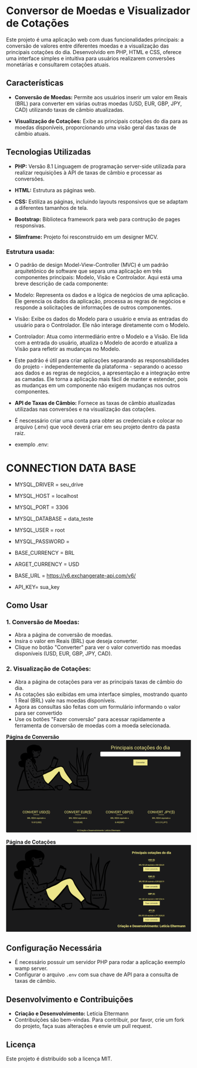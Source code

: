 # Conversor de Moedas e Visualizador de Cotações

Este projeto é uma aplicação web com duas funcionalidades principais: a conversão de valores entre diferentes moedas e a visualização das principais cotações do dia. Desenvolvido em PHP, HTML e CSS, oferece uma interface simples e intuitiva para usuários realizarem conversões monetárias e consultarem cotações atuais.

## Características

- **Conversão de Moedas:** Permite aos usuários inserir um valor em Reais (BRL) para converter em várias outras moedas (USD, EUR, GBP, JPY, CAD) utilizando taxas de câmbio atualizadas.

- **Visualização de Cotações:** Exibe as principais cotações do dia para as moedas disponíveis, proporcionando uma visão geral das taxas de câmbio atuais.

## Tecnologias Utilizadas

- **PHP:** Versão 8.1 Linguagem de programação server-side utilizada para realizar requisições à API de taxas de câmbio e processar as conversões.

- **HTML:** Estrutura as páginas web.

- **CSS:** Estiliza as páginas, incluindo layouts responsivos que se adaptam a diferentes tamanhos de tela.

- **Bootstrap:** Biblioteca framework para web para contrução de pages responsivas.

- **Slimframe:** Projeto foi resconstruido em um designer MCV.

### Estrutura usada:

- O padrão de design Model-View-Controller (MVC) é um padrão arquitetônico de software que separa uma aplicação em três componentes principais: Modelo, Visão e Controlador. Aqui está uma breve descrição de cada componente:

- Modelo: Representa os dados e a lógica de negócios de uma aplicação. Ele gerencia os dados da aplicação, processa as regras de negócios e responde a solicitações  de informações de outros componentes.
- Visão: Exibe os dados do Modelo para o usuário e envia as entradas do usuário para o Controlador. Ele não interage diretamente com o Modelo.
- Controlador: Atua como intermediário entre o Modelo e a Visão. Ele lida com a entrada do usuário, atualiza o Modelo de acordo e atualiza a Visão para refletir as mudanças no Modelo.
- Este padrão é útil para criar aplicações separando as responsabilidades do projeto - independentemente da plataforma - separando o acesso aos dados e as regras de negócios, a apresentação e a integração entre as camadas. Ele torna a aplicação mais fácil de manter e estender, pois as mudanças em um componente não exigem mudanças nos outros componentes.


- **API de Taxas de Câmbio:** Fornece as taxas de câmbio atualizadas utilizadas nas conversões e na visualização das cotações.
- É nescessário criar uma conta para obter as credencials e colocar no arquivo (.env) que você deverá criar em seu projeto dentro da pasta raiz.
- exemplo .env:

# CONNECTION DATA BASE
- MYSQL_DRIVER = seu_drive
- MYSQL_HOST = localhost
- MYSQL_PORT = 3306
- MYSQL_DATABASE = data_teste
- MYSQL_USER = root
- MYSQL_PASSWORD = 

- BASE_CURRENCY  = BRL
- ARGET_CURRENCY  = USD
- BASE_URL = https://v6.exchangerate-api.com/v6/
- API_KEY= sua_key

## Como Usar

### 1. Conversão de Moedas:

   - Abra a página de conversão de moedas.
   - Insira o valor em Reais (BRL) que deseja converter.
   - Clique no botão "Converter" para ver o valor convertido nas moedas disponíveis (USD, EUR, GBP, JPY, CAD).

### 2. Visualização de Cotações:

   - Abra a página de cotações para ver as principais taxas de câmbio do dia.
   - As cotações são exibidas em uma interface simples, mostrando quanto 1 Real (BRL) vale nas moedas disponíveis.
   - Agora as consultas são feitas com um formulário informando o valor para ser convertido
   - Use os botões "Fazer conversão" para acessar rapidamente a ferramenta de conversão de moedas com a moeda selecionada.

   **Página de Conversão**
   ![Página de Conversão](public/img/pagina_home.png)

   **Página de Cotações**
   ![Página de Cotações](src/img/paginacotacao.png)

## Configuração Necessária

- É necessário possuir um servidor PHP para rodar a aplicação exemplo wamp server.
- Configurar o arquivo `.env` com sua chave de API para a consulta de taxas de câmbio.

## Desenvolvimento e Contribuições

- **Criação e Desenvolvimento:** Letícia Eltermann
- Contribuições são bem-vindas. Para contribuir, por favor, crie um fork do projeto, faça suas alterações e envie um pull request.

## Licença

Este projeto é distribuído sob a licença MIT.
